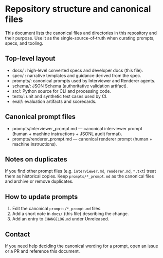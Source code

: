 Repository structure and canonical files
======================================

This document lists the canonical files and directories in this repository and their purpose. Use it as the single-source-of-truth when curating prompts, specs, and tooling.

Top-level layout
-----------------

- docs/ : high-level converted specs and developer docs (this file).
- spec/  : narrative templates and guidance derived from the spec.
- prompts/: canonical prompts used by Interviewer and Renderer agents.
- schema/: JSON Schema (authoritative validation artifact).
- src/: Python source for CLI and processing code.
- tests/: unit and synthetic test cases used by CI.
- eval/: evaluation artifacts and scorecards.

Canonical prompt files
----------------------

- prompts/interviewer_prompt.md — canonical interviewer prompt (human + machine instructions + JSONL audit format).
- prompts/renderer_prompt.md — canonical renderer prompt (human + machine instructions).

Notes on duplicates
-------------------

If you find other prompt files (e.g. `interviewer.md`, `renderer.md`, `*.txt`) treat them as historical copies. Keep `prompts/*_prompt.md` as the canonical files and archive or remove duplicates.

How to update prompts
---------------------

1. Edit the canonical `prompts/*_prompt.md` files.
2. Add a short note in `docs/` (this file) describing the change.
3. Add an entry to `CHANGELOG.md` under Unreleased.

Contact
-------
If you need help deciding the canonical wording for a prompt, open an issue or a PR and reference this document.
